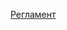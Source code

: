 <!-- TITLE: Главная страница -->
<!-- SUBTITLE: Дела давно минувших дней... -->

[Регламент](/reglament)